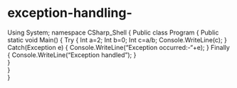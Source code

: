 # exception-handling-
Using System;
namespace CSharp_Shell
{
 Public class Program 
    {
 Public static void Main()
   {
Try
	{
  	Int a=2;
   	Int b=0;
    	Int c=a/b;
  	Console.WriteLine(c);
 	}
   Catch(Exception e)
	{
	Console.WriteLine(“Exception occurred:-“+e);
	}
  Finally
	{
	Console.WriteLine(“Exception handled”);
	}  
     }     
   }  
   }









